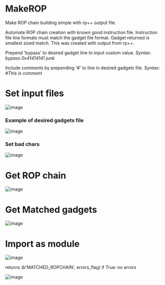 # MakeROP
Make ROP chain building simple with rp++ output file.

Automate ROP chain creation with known good instruction file.
Instruction file line formats must match the gadget file format.
Gadget returned is smallest sized match.
This was created with output from rp++.

Prepend 'bypass' to desired gadget line to input custom value.
<i>Syntax: bypass 0x41414141 junk</i>

Include comments by prepending '#' to line in desired gadgets file.
<i>Syntax: #This is comment</i>

<h1>Set input files</h1>

![image](https://user-images.githubusercontent.com/49540886/141837395-4568b608-b11d-4ac8-8b8d-27461c8c3a8e.png)

<h3>Example of desired gadgets file</h3>

![image](https://user-images.githubusercontent.com/49540886/141815435-b1520470-592c-4a22-9647-11bf091c49c4.png)

<h3>Set bad chars</h3>

![image](https://user-images.githubusercontent.com/49540886/141701335-b92b42c0-548e-40fd-8995-ced5f01596dc.png)

<h1>Get ROP chain</h1>

![image](https://user-images.githubusercontent.com/49540886/141815402-dc2389a4-56c0-4d84-8536-93bab0625827.png)

<h1>Get Matched gadgets</h1>

![image](https://user-images.githubusercontent.com/49540886/143503289-0d08776a-0e35-4a5e-9f14-a4bb912acbe9.png)

<h1>Import as module</h1>

![image](https://user-images.githubusercontent.com/49540886/143503365-78801222-08bd-4ef4-a211-7228573c2e29.png)

returns (b'MATCHED_ROPCHAIN', errors_flag)
if True: no errors

![image](https://user-images.githubusercontent.com/49540886/143503425-8413b488-9c8f-427a-8901-2fbaa157292f.png)
